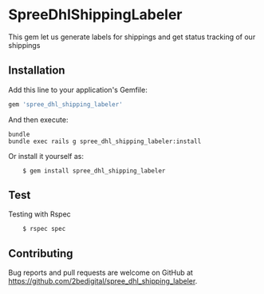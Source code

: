 # SpreeDhlShippingLabeler

This gem let us generate labels for shippings and get status tracking of our shippings

## Installation

Add this line to your application's Gemfile:

```ruby
gem 'spree_dhl_shipping_labeler'
```

And then execute:

```shell
bundle
bundle exec rails g spree_dhl_shipping_labeler:install
```

Or install it yourself as:

```shell
    $ gem install spree_dhl_shipping_labeler
```


## Test
Testing with Rspec

```shell
    $ rspec spec
```

## Contributing

Bug reports and pull requests are welcome on GitHub at https://github.com/2bedigital/spree_dhl_shipping_labeler.

